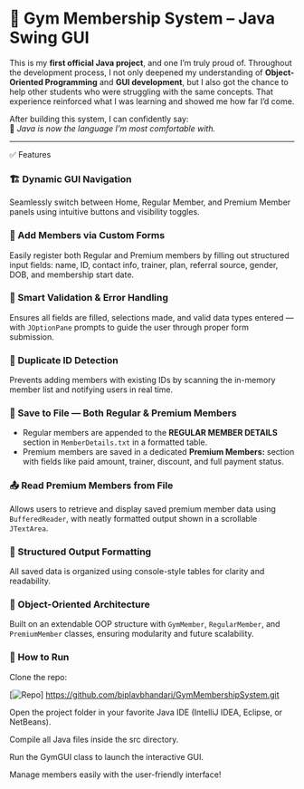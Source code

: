 # 📌 Gym Membership System – Java Swing GUI

This is my **first official Java project**, and one I’m truly proud of. Throughout the development process, I not only deepened my understanding of **Object-Oriented Programming** and **GUI development**, but I also got the chance to help other students who were struggling with the same concepts. That experience reinforced what I was learning and showed me how far I’d come.

After building this system, I can confidently say:  
💬 _Java is now the language I’m most comfortable with._

---

 ✅ Features

### 🏗️ Dynamic GUI Navigation  
Seamlessly switch between Home, Regular Member, and Premium Member panels using intuitive buttons and visibility toggles.

### 🧍 Add Members via Custom Forms  
Easily register both Regular and Premium members by filling out structured input fields: name, ID, contact info, trainer, plan, referral source, gender, DOB, and membership start date.

### 🧠 Smart Validation & Error Handling  
Ensures all fields are filled, selections made, and valid data types entered — with `JOptionPane` prompts to guide the user through proper form submission.

### 🚫 Duplicate ID Detection  
Prevents adding members with existing IDs by scanning the in-memory member list and notifying users in real time.

### 💾 Save to File — Both Regular & Premium Members  
- Regular members are appended to the **REGULAR MEMBER DETAILS** section in `MemberDetails.txt` in a formatted table.  
- Premium members are saved in a dedicated **Premium Members:** section with fields like paid amount, trainer, discount, and full payment status.

### 📤 Read Premium Members from File  
Allows users to retrieve and display saved premium member data using `BufferedReader`, with neatly formatted output shown in a scrollable `JTextArea`.

### 📑 Structured Output Formatting  
All saved data is organized using console-style tables for clarity and readability.

### 🧩 Object-Oriented Architecture  
Built on an extendable OOP structure with `GymMember`, `RegularMember`, and `PremiumMember` classes, ensuring modularity and future scalability.



### 🚀 How to Run
Clone the repo:

[![Repo](https://img.shields.io/badge/Repo-GymMembershipSystem-blue)] https://github.com/biplavbhandari/GymMembershipSystem.git

Open the project folder in your favorite Java IDE (IntelliJ IDEA, Eclipse, or NetBeans).

Compile all Java files inside the src directory.

Run the GymGUI class to launch the interactive GUI.

Manage members easily with the user-friendly interface!
